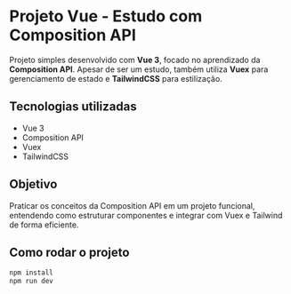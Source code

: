# Projeto Vue - Estudo com Composition API

Projeto simples desenvolvido com **Vue 3**, focado no aprendizado da **Composition API**. Apesar de ser um estudo, também utiliza **Vuex** para gerenciamento de estado e **TailwindCSS** para estilização.

## Tecnologias utilizadas

- Vue 3
- Composition API
- Vuex
- TailwindCSS

## Objetivo

Praticar os conceitos da Composition API em um projeto funcional, entendendo como estruturar componentes e integrar com Vuex e Tailwind de forma eficiente.

## Como rodar o projeto

```bash
npm install
npm run dev
